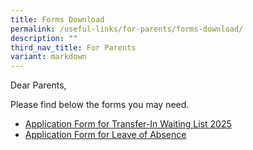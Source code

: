 ```yaml
---
title: Forms Download
permalink: /useful-links/for-parents/forms-download/
description: ""
third_nav_title: For Parents
variant: markdown
---
```

Dear Parents,

Please find below the forms&nbsp;you may need.

*   [Application Form for Transfer-In Waiting List 2025](https://form.gov.sg/6721f4caee9bfd0d14f95c33)
*   [Application Form for Leave of Absence](https://form.gov.sg/60c04cc279793e001122ccfc)
